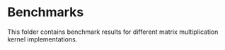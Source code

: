 # Benchmarks

This folder contains benchmark results for different matrix multiplication kernel implementations.
  